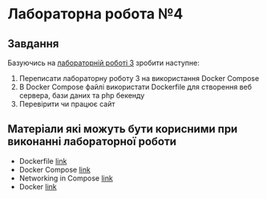 # Лабораторна робота №4

## Завдання

Базуючись на [лабораторній роботі 3](/labs/os_labs_2023/green/lab3.md) зробити наступне:

1. Переписати лабораторну роботу 3 на використання Docker Compose
2. В Docker Compose файлі використати Dockerfile для створення веб сервера, бази даних та php бекенду
3. Перевірити чи працює сайт

## Матеріали які можуть бути корисними при виконанні лабораторної роботи

- Dockerfile [link](https://docs.docker.com/engine/reference/builder/)
- Docker Compose [link](https://docs.docker.com/compose/)
- Networking in Compose [link](https://docs.docker.com/compose/networking/)
- Docker [link](https://docs.docker.com/desktop/)